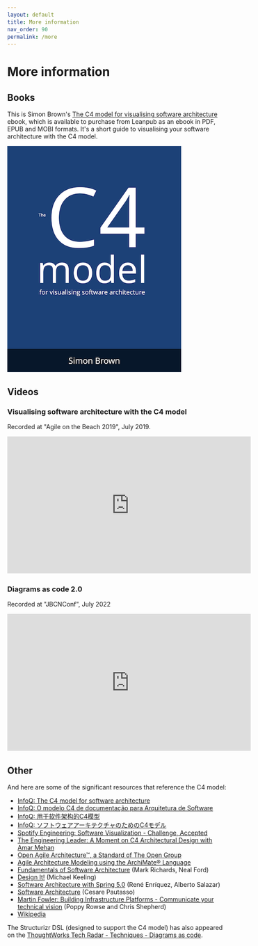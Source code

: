 ```yaml
---
layout: default
title: More information
nav_order: 90
permalink: /more
---
```


# More information

## Books

This is Simon Brown's [The C4 model for visualising software architecture](https://leanpub.com/visualising-software-architecture) 
ebook, which is available to purchase from  Leanpub as an ebook in PDF, EPUB and MOBI formats.
It's a short guide to visualising your software architecture with the C4 model.

[![The C4 model for visualising software architecture book](/images/book-small.png)](https://leanpub.com/visualising-software-architecture)


## Videos

### Visualising software architecture with the C4 model

Recorded at "Agile on the Beach 2019", July 2019.

<iframe width="560" height="315" src="https://www.youtube-nocookie.com/embed/x2-rSnhpw0g" title="YouTube video player" frameborder="0" allow="accelerometer; autoplay; clipboard-write; encrypted-media; gyroscope; picture-in-picture; web-share" allowfullscreen></iframe>

### Diagrams as code 2.0

Recorded at "JBCNConf", July 2022

<iframe width="560" height="315" src="https://www.youtube-nocookie.com/embed/0-gVFWONnQw" title="YouTube video player" frameborder="0" allow="accelerometer; autoplay; clipboard-write; encrypted-media; gyroscope; picture-in-picture; web-share" allowfullscreen></iframe>

## Other

And here are some of the significant resources that reference the C4 model:

- [InfoQ: The C4 model for software architecture](https://www.infoq.com/articles/C4-architecture-model)
- [InfoQ: O modelo C4 de documentação para Arquitetura de Software](https://www.infoq.com/br/articles/C4-architecture-model)
- [InfoQ: 用于软件架构的C4模型](https://www.infoq.com/cn/articles/C4-architecture-model)
- [InfoQ: ソフトウェアアーキテクチャのためのC4モデル](https://www.infoq.com/jp/articles/C4-architecture-model)
- [Spotify Engineering: Software Visualization - Challenge, Accepted](https://engineering.atspotify.com/2022/07/software-visualization-challenge-accepted/)
- [The Engineering Leader: A Moment on C4 Architectural Design with Amar Mehan](https://www.theengineeringleader.com/1946930/10648894-a-moment-on-c4-architectural-design-with-amar-mehan)
- [Open Agile Architecture™, a Standard of The Open Group](https://publications.opengroup.org/c208)
- [Agile Architecture Modeling using the ArchiMate® Language](https://publications.opengroup.org/g20e)
- [Fundamentals of Software Architecture](https://www.oreilly.com/library/view/fundamentals-of-software/9781492043447/) (Mark Richards, Neal Ford)
- [Design It!](https://pragprog.com/titles/mkdsa/design-it/) (Michael Keeling)
- [Software Architecture with Spring 5.0](https://www.packtpub.com/free-ebook/software-architecture-with-spring-5-0/9781788992992) (René Enríquez, Alberto Salazar)
- [Software Architecture](https://leanpub.com/software-architecture) (Cesare Pautasso)
- [Martin Fowler: Building Infrastructure Platforms - Communicate your technical vision](https://martinfowler.com/articles/building-infrastructure-platform.html#CommunicateYourTechnicalVision) (Poppy Rowse and Chris Shepherd)
- [Wikipedia](https://en.wikipedia.org/wiki/C4_model)

The Structurizr DSL (designed to support the C4 model) has also appeared on the [ThoughtWorks Tech Radar - Techniques - Diagrams as code](https://www.thoughtworks.com/radar/techniques/diagrams-as-code).